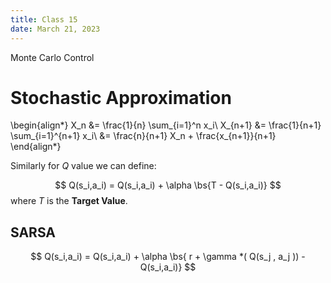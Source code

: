 ```yaml
---
title: Class 15
date: March 21, 2023
---
```


Monte Carlo Control

# Stochastic Approximation

\begin{align*}
  X_n &= \frac{1}{n} \sum_{i=1}^n x_i\\
  X_{n+1} &= \frac{1}{n+1} \sum_{i=1}^{n+1} x_i\\
  &= \frac{n}{n+1} X_n + \frac{x_{n+1}}{n+1}
\end{align*}

Similarly for $Q$ value we can define:

$$
Q(s_i,a_i) = Q(s_i,a_i) + \alpha \bs{T - Q(s_i,a_i)}
$$ 
where $T$ is the **Target Value**.

## SARSA

$$
Q(s_i,a_i) = Q(s_i,a_i) + \alpha \bs{ r + \gamma  *( Q(s_j , a_j )) - Q(s_i,a_i)}
$$ 

